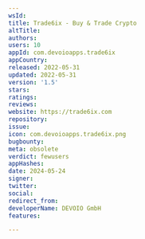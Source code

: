 ```yaml
---
wsId: 
title: Trade6ix - Buy & Trade Crypto
altTitle: 
authors: 
users: 10
appId: com.devoioapps.trade6ix
appCountry: 
released: 2022-05-31
updated: 2022-05-31
version: '1.5'
stars: 
ratings: 
reviews: 
website: https://trade6ix.com
repository: 
issue: 
icon: com.devoioapps.trade6ix.png
bugbounty: 
meta: obsolete
verdict: fewusers
appHashes: 
date: 2024-05-24
signer: 
twitter: 
social: 
redirect_from: 
developerName: DEVOIO GmbH
features: 

---
```


